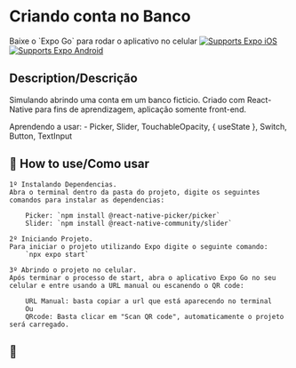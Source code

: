 # Criando conta no Banco

<p>
  <!-- iOS -->Baixe o `Expo Go` para rodar o aplicativo no celular
  <a href="https://itunes.apple.com/app/apple-store/id982107779">
    <img alt="Supports Expo iOS" longdesc="Supports Expo iOS" src="https://img.shields.io/badge/iOS-4630EB.svg?style=flat-square&logo=APPLE&labelColor=999999&logoColor=fff" />
  </a>
  <!-- Android -->
  <a href="https://play.google.com/store/apps/details?id=host.exp.exponent&referrer=blankexample">
    <img alt="Supports Expo Android" longdesc="Supports Expo Android" src="https://img.shields.io/badge/Android-4630EB.svg?style=flat-square&logo=ANDROID&labelColor=A4C639&logoColor=fff" />
  </a>
</p>


## Description/Descrição 
Simulando abrindo uma conta em um banco ficticio. Criado com React- Native para fins de aprendizagem, aplicação somente front-end.

Aprendendo a usar:
    - Picker, Slider, TouchableOpacity, { useState }, Switch, Button, TextInput


## 🚀 How to use/Como usar
    1º Instalando Dependencias.
    Abra o terminal dentro da pasta do projeto, digite os seguintes comandos para instalar as dependencias:

        Picker: `npm install @react-native-picker/picker`
        Slider: `npm install @react-native-community/slider`

    2º Iniciando Projeto. 
    Para iniciar o projeto utilizando Expo digite o seguinte comando:
        `npx expo start`
    
    3º Abrindo o projeto no celular.
    Após terminar o processo de start, abra o aplicativo Expo Go no seu celular e entre usando a URL manual ou escanendo o QR code:

        URL Manual: basta copiar a url que está aparecendo no terminal
        Ou
        QRcode: Basta clicar em "Scan QR code", automaticamente o projeto será carregado.

## 📝 